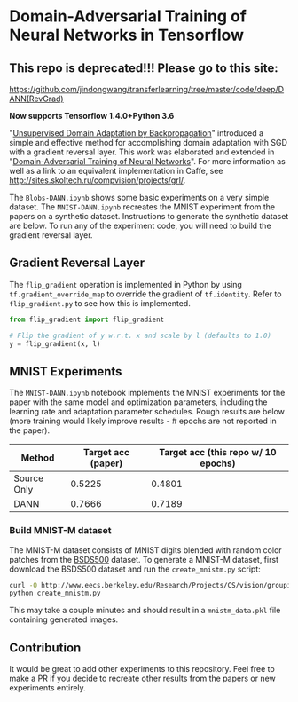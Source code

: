 # Domain-Adversarial Training of Neural Networks in Tensorflow

## This repo is deprecated!!! Please go to this site:

https://github.com/jindongwang/transferlearning/tree/master/code/deep/DANN(RevGrad)

**Now supports Tensorflow 1.4.0+Python 3.6**

"[Unsupervised Domain Adaptation by Backpropagation](http://sites.skoltech.ru/compvision/projects/grl/files/paper.pdf)" introduced a simple and effective method for accomplishing domain adaptation with SGD with a gradient reversal layer. This work was elaborated and extended in "[Domain-Adversarial Training of Neural Networks](http://jmlr.org/papers/volume17/15-239/15-239.pdf)". For more information as well as a link to an equivalent implementation in Caffe, see http://sites.skoltech.ru/compvision/projects/grl/.

The `Blobs-DANN.ipynb` shows some basic experiments on a very simple dataset. The `MNIST-DANN.ipynb` recreates the MNIST experiment from the papers on a synthetic dataset. Instructions to generate the synthetic dataset are below. To run any of the experiment code, you will need to build the gradient reversal layer.

## Gradient Reversal Layer

The `flip_gradient` operation is implemented in Python by using `tf.gradient_override_map` to override the gradient of `tf.identity`. Refer to `flip_gradient.py` to see how this is implemented.

```python
from flip_gradient import flip_gradient

# Flip the gradient of y w.r.t. x and scale by l (defaults to 1.0)
y = flip_gradient(x, l)
```

## MNIST Experiments

The `MNIST-DANN.ipynb` notebook implements the MNIST experiments for the paper with the same model and optimization parameters, including the learning rate and adaptation parameter schedules. Rough results are below (more training would likely improve results - # epochs are not reported in the paper).

| Method | Target acc (paper) | Target acc (this repo w/ 10 epochs) |
| ------ | ------------------ | ----------------------------------- |
| Source Only | 0.5225 | 0.4801 |
| DANN | 0.7666 | 0.7189 |


### Build MNIST-M dataset

The MNIST-M dataset consists of MNIST digits blended with random color patches from the [BSDS500](http://www.eecs.berkeley.edu/Research/Projects/CS/vision/grouping/resources.html#bsds500) dataset. To generate a MNIST-M dataset, first download the BSDS500 dataset and run the `create_mnistm.py` script:

```bash
curl -O http://www.eecs.berkeley.edu/Research/Projects/CS/vision/grouping/BSR/BSR_bsds500.tgz
python create_mnistm.py
```

This may take a couple minutes and should result in a `mnistm_data.pkl` file containing generated images.


## Contribution

It would be great to add other experiments to this repository. Feel free to make a PR if you decide to recreate other results from the papers or new experiments entirely.
